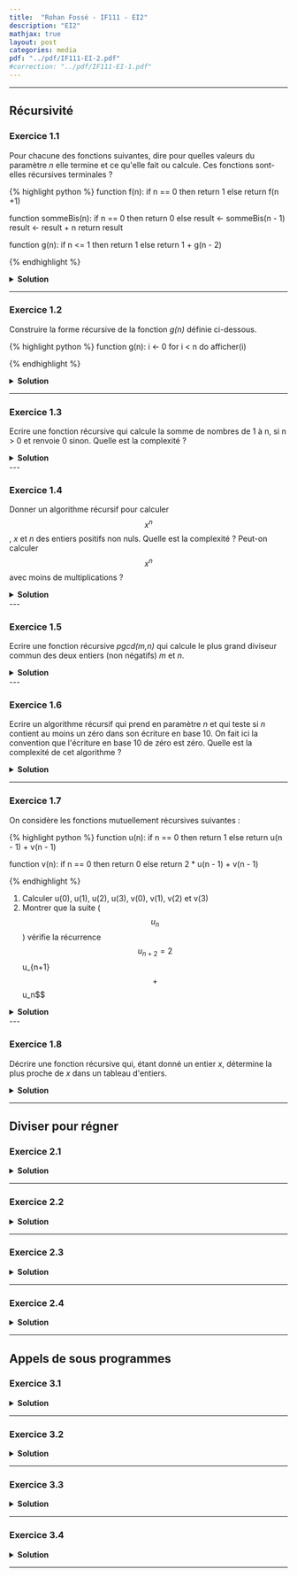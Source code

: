 ```yaml
---
title:  "Rohan Fossé - IF111 - EI2"
description: "EI2"
mathjax: true
layout: post
categories: media
pdf: "../pdf/IF111-EI-2.pdf"
#correction: "../pdf/IF111-EI-1.pdf"
---
```




---

## Récursivité

### Exercice 1.1

Pour chacune des fonctions suivantes, dire pour quelles valeurs du paramètre *n* elle termine et ce qu'elle fait ou calcule. Ces fonctions sont-elles récursives terminales ?

{% highlight python %}
function f(n):
    if n == 0 then
        return 1
    else
        return f(n +1)

function sommeBis(n):
    if n == 0 then
        return 0
    else
        result <- sommeBis(n - 1)  
        result <- result + n
        return result

function g(n):
    if n <= 1 then
        return 1
    else
        return 1 + g(n - 2)

{% endhighlight %}


<details>
<summary><b>Solution</b></summary>
TODO
</details>

---

### Exercice 1.2

Construire la forme récursive de la fonction *g(n)* définie ci-dessous.

{% highlight python %}
function g(n):
    i <- 0
    for i < n do
        afficher(i)


{% endhighlight %}

<details>
<summary><b>Solution</b></summary>
TODO
</details>


---
 
### Exercice 1.3

Ecrire une fonction récursive qui calcule la somme de nombres de 1 à n, si n > 0 et renvoie 0 sinon.
Quelle est la complexité ?

<details>
<summary><b>Solution</b></summary>

TODO

</details>
---

### Exercice 1.4

Donner un algorithme récursif pour calculer $$x^n$$, *x* et *n* des entiers positifs non nuls. Quelle est la complexité ? Peut-on calculer $$x^n$$ avec moins de multiplications ?

<details>
<summary><b>Solution</b></summary>

TODO

</details>
---


### Exercice 1.5

Ecrire une fonction récursive *pgcd(m,n)* qui calcule le plus grand diviseur commun des deux entiers (non négatifs) *m* et *n*.

<details>
<summary><b>Solution</b></summary>

TODO

</details>
---

### Exercice 1.6

Ecrire un algorithme récursif qui prend en paramètre *n* et qui teste si *n* contient au moins un zéro dans son écriture en base 10. On fait ici la convention que l'écriture en base 10 de zéro est zéro. Quelle est la complexité de cet algorithme ?

<details>
<summary><b>Solution</b></summary>

TODO

</details>

---

### Exercice 1.7

On considère les fonctions mutuellement récursives suivantes :

{% highlight python %}
function u(n):
    if n == 0 then
        return 1
    else
        return u(n - 1) + v(n - 1)

function v(n):
    if n == 0 then
        return 0
    else
        return 2 * u(n - 1) + v(n - 1)


{% endhighlight %}

1. Calculer u(0), u(1), u(2), u(3), v(0), v(1), v(2) et v(3)
2. Montrer que la suite ($$u_n$$) vérifie la récurrence $$u_{n+2} = 2$$u_{n+1}$$ + $$u_n$$


<details>
<summary><b>Solution</b></summary>

TODO

</details>
---


### Exercice 1.8

Décrire une fonction récursive qui, étant donné un entier *x*, détermine la plus proche de *x* dans un tableau d'entiers.


<details>
<summary><b>Solution</b></summary>

TODO

</details>


---


## Diviser pour régner

### Exercice 2.1




<details>
<summary><b>Solution</b></summary>

TODO

</details>

---

### Exercice 2.2



<details>
<summary><b>Solution</b></summary>

TODO

</details>

---

### Exercice 2.3


<details>
<summary><b>Solution</b></summary>

TODO

</details>

---

### Exercice 2.4


<details>
<summary><b>Solution</b></summary>

TODO

</details>

---

## Appels de sous programmes

### Exercice 3.1


<details>
<summary><b>Solution</b></summary>

TODO

</details>

---

### Exercice 3.2


<details>
<summary><b>Solution</b></summary>

TODO

</details>

---

### Exercice 3.3


<details>
<summary><b>Solution</b></summary>

TODO

</details>

---

### Exercice 3.4



<details>
<summary><b>Solution</b></summary>

TODO

</details>

---
